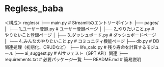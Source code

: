 # Regless_baba
＜構成＞
regless/
├── main.py                   # Streamlitのエントリーポイント
├── pages/
│   ├── 1_ユーザー登録.py   # ユーザー登録ページ
│   ├── 2_やりたいこと.py  # やりたいこと登録ページ
│   ├── 3_ダッシュボード.py         # ダッシュボードページ
│   └── 4_みんなのやりたいこと.py         # コミュニティ機能ページ
├── db.py                    # DB関連処理（初期化、CRUDなど）
├── life_calc.py         # 残り寿命を計算するモジュール
├── ai_suggest.py             # AIサジェスト（GPT API）関連
├── requirements.txt         # 必要パッケージ一覧
└── README.md                # 簡易説明
